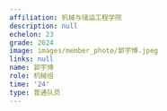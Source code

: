 ```yaml
---
affiliation: 机械与储运工程学院
description: null
echelon: 23
grade: 2024
image: images/member_photo/郭宇博.jpeg
links: null
name: 郭宇博
role: 机械组
time: '24'
type: 普通队员
---
```

